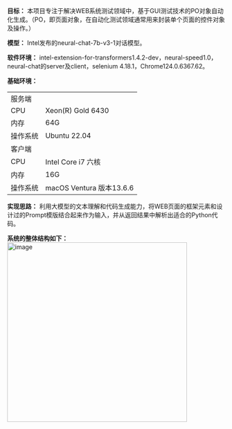 **目标：** 本项目专注于解决WEB系统测试领域中，基于GUI测试技术的PO对象自动化生成。（PO，即页面对象，在自动化测试领域通常用来封装单个页面的控件对象及操作。）

**模型：** Intel发布的neural-chat-7b-v3-1对话模型。

**软件环境：** intel-extension-for-transformers1.4.2-dev，neural-speed1.0，neural-chat的server及client，selenium 4.18.1，Chrome124.0.6367.62。

**基础环境：**
<table>
  <tr>
    <td colspan="2">服务端</td>
  </tr>
  <tr>
    <td>CPU</td>
    <td>Xeon(R) Gold 6430</td>
  </tr>
  <tr>
    <td>内存</td>
    <td>64G</td>
  </tr>
  <tr>
    <td>操作系统</td>
    <td>Ubuntu 22.04</td>
  </tr>
  <tr>
    <td colspan="2">客户端</td>
  </tr>
  <tr>
    <td>CPU</td>
    <td>Intel Core i7 六核</td>
  </tr>
  <tr>
    <td>内存</td>
    <td>16G</td>
  </tr>
  <tr>
    <td>操作系统</td>
    <td>macOS Ventura 版本13.6.6</td>
  </tr>
</table>

**实现思路：** 利用大模型的文本理解和代码生成能力，将WEB页面的框架元素和设计过的Prompt模版结合起来作为输入，并从返回结果中解析出适合的Python代码。

**系统的整体结构如下：**
<img width="415" alt="image" src="https://github.com/ReymondWang/auto-testing-itrex/assets/13266952/462962ba-488f-4fb0-8578-e134ee9fb354">


